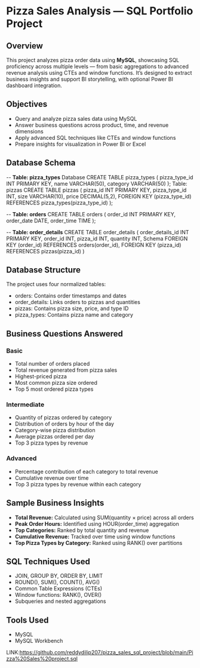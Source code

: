 #  Pizza Sales Analysis — SQL Portfolio Project

## Overview
This project analyzes pizza order data using **MySQL**, showcasing SQL proficiency across multiple levels — from basic aggregations to advanced revenue analysis using CTEs and window functions. It’s designed to extract business insights and support BI storytelling, with optional Power BI dashboard integration.


##  Objectives
- Query and analyze pizza sales data using MySQL
- Answer business questions across product, time, and revenue dimensions
- Apply advanced SQL techniques like CTEs and window functions
- Prepare insights for visualization in Power BI or Excel

## Database Schema

-- **Table: pizza_types**
 Database
 CREATE TABLE pizza_types (
 pizza_type_id INT PRIMARY KEY,
 name VARCHAR(50),
 category VARCHAR(50)
 );
 Table: pizzas
 CREATE TABLE pizzas (
 pizza_id INT PRIMARY KEY,
 pizza_type_id INT,
 size VARCHAR(10),
 price DECIMAL(5,2),
 FOREIGN KEY (pizza_type_id) REFERENCES pizza_types(pizza_type_id)
 );
 
 -- **Table: orders**
 CREATE TABLE orders (
 order_id INT PRIMARY KEY,
 order_date DATE,
 order_time TIME
 );
 
-- **Table: order_details**
 CREATE TABLE order_details (
 order_details_id INT PRIMARY KEY,
 order_id INT,
 pizza_id INT,
 quantity INT,
 Schema
 FOREIGN KEY (order_id) REFERENCES orders(order_id),
 FOREIGN KEY (pizza_id) REFERENCES pizzas(pizza_id)
 )

##  Database Structure
The project uses four normalized tables:
- orders: Contains order timestamps and dates
- order_details: Links orders to pizzas and quantities
- pizzas: Contains pizza size, price, and type ID
- pizza_types: Contains pizza name and category


##  Business Questions Answered

###  Basic
- Total number of orders placed
- Total revenue generated from pizza sales
- Highest-priced pizza
- Most common pizza size ordered
- Top 5 most ordered pizza types

### Intermediate
- Quantity of pizzas ordered by category
- Distribution of orders by hour of the day
- Category-wise pizza distribution
- Average pizzas ordered per day
- Top 3 pizza types by revenue

### Advanced
- Percentage contribution of each category to total revenue
- Cumulative revenue over time
- Top 3 pizza types by revenue within each category


## Sample Business Insights

- **Total Revenue:** Calculated using SUM(quantity × price) across all orders
- **Peak Order Hours:** Identified using HOUR(order_time) aggregation
- **Top Categories:** Ranked by total quantity and revenue
- **Cumulative Revenue:** Tracked over time using window functions
- **Top Pizza Types by Category:** Ranked using RANK() over partitions

## SQL Techniques Used
- JOIN, GROUP BY, ORDER BY, LIMIT
- ROUND(), SUM(), COUNT(), AVG()
- Common Table Expressions (CTEs)
- Window functions: RANK(), OVER()
- Subqueries and nested aggregations


## Tools Used
- MySQL
- MySQL Workbench 

LINK:https://github.com/reddydilip207/pizza_sales_sql_project/blob/main/Pizza%20Sales%20project.sql
